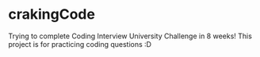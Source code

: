 # crakingCode

Trying to complete Coding Interview University Challenge in 8 weeks!
This project is for practicing coding questions :D

 
